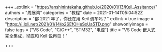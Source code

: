 +++
_extlink = "https://anshinintakaha.github.io/2020/01/13/Keil_Assitance/"
authors = "周展鸿"
categories = "教程"
date = 2021-01-14T05:04:52Z
description = "都 2021 年了，你还在用 Keil 调车吗？"
extlink = true
image = "https://i.loli.net/2021/01/14/p26EfOHeSxUa5TD.png"
showonlyimage = false
tags = ["VS Code", "C/C++", "STM32", "电控"]
title = "VS Code 嵌入式完全集成，彻底和 Keil 说再见！"

+++
